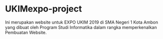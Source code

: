 # UKIMexpo-project
Ini merupakan website untuk EXPO UKIM 2019 di SMA Negeri 1 Kota Ambon yang dibuat oleh Program Studi Informatika dalam rangka memperkenalkan Pembuatan Website.
